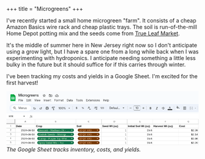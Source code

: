 +++
title = "Microgreens"
+++

I've recently started a small home microgreen "farm". It consists of a cheap Amazon Basics wire rack and cheap plastic trays. The soil is run-of-the-mill Home Depot potting mix and the seeds come from [True Leaf Market](https://www.trueleafmarket.com/).

It's the middle of summer here in New Jersey right now so I don't anticipate using a grow light, but I have a spare one from a long while back when I was experimenting with hydroponics. I anticipate needing something a little less bulky in the future but it should suffice for if this carries through winter.

I've been tracking my costs and yields in a Google Sheet. I'm excited for the first harvest!

![Microgreens Google Sheet](microgreens-sheet.png)
*The Google Sheet tracks inventory, costs, and yields.*
